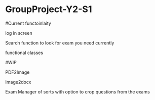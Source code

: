 # GroupProject-Y2-S1
#Current functoinlaity

log in screen

Search function to look for exam you need currently

functional classes


#WIP

PDF2Image

Image2docx

Exam Manager of sorts with option to crop questions from the exams

